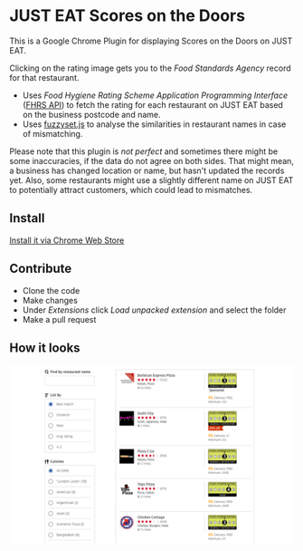 # JUST EAT Scores on the Doors

This is a Google Chrome Plugin for displaying Scores on the Doors on JUST EAT.

Clicking on the rating image gets you to the *Food Standards Agency* record for that restaurant.

* Uses *Food Hygiene Rating Scheme Application Programming Interface* ([FHRS API](http://api.ratings.food.gov.uk/Help)) to fetch the rating for each restaurant on JUST EAT based on the business postcode and name.
* Uses [fuzzyset.js](https://github.com/Glench/fuzzyset.js) to analyse the similarities in restaurant names in case of mismatching.

Please note that this plugin is *not perfect* and sometimes there might be some inaccuracies, if the data do not agree on both sides. That might mean, a business has changed location or name, but hasn't updated the records yet. Also, some restaurants might use a slightly different name on JUST EAT to potentially attract customers, which could lead to mismatches.

## Install

[Install it via Chrome Web Store](https://chrome.google.com/webstore/detail/just-eat-scores-on-the-do/cgfblelihkaeaeliedhajkmjllcehbdp)

## Contribute

* Clone the code
* Make changes
* Under *Extensions* click *Load unpacked extension* and select the folder
* Make a pull request

## How it looks

![image](screenshot.png)
